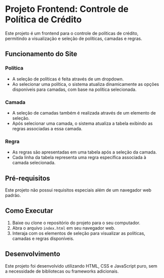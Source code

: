 # Projeto Frontend: Controle de Política de Crédito

Este projeto é um frontend para o controle de políticas de crédito, permitindo a visualização e seleção de políticas, camadas e regras.

## Funcionamento do Site

### Política

- A seleção de políticas é feita através de um dropdown.
- Ao selecionar uma política, o sistema atualiza dinamicamente as opções disponíveis para camadas, com base na política selecionada.

### Camada

- A seleção de camadas também é realizada através de um elemento de seleção.
- Após selecionar uma camada, o sistema atualiza a tabela exibindo as regras associadas a essa camada.

### Regra

- As regras são apresentadas em uma tabela após a seleção da camada.
- Cada linha da tabela representa uma regra específica associada à camada selecionada.

## Pré-requisitos

Este projeto não possui requisitos especiais além de um navegador web padrão.

## Como Executar

1. Baixe ou clone o repositório do projeto para o seu computador.
2. Abra o arquivo `index.html` em seu navegador web.
3. Interaja com os elementos de seleção para visualizar as políticas, camadas e regras disponíveis.

## Desenvolvimento

Este projeto foi desenvolvido utilizando HTML, CSS e JavaScript puro, sem a necessidade de bibliotecas ou frameworks adicionais.

